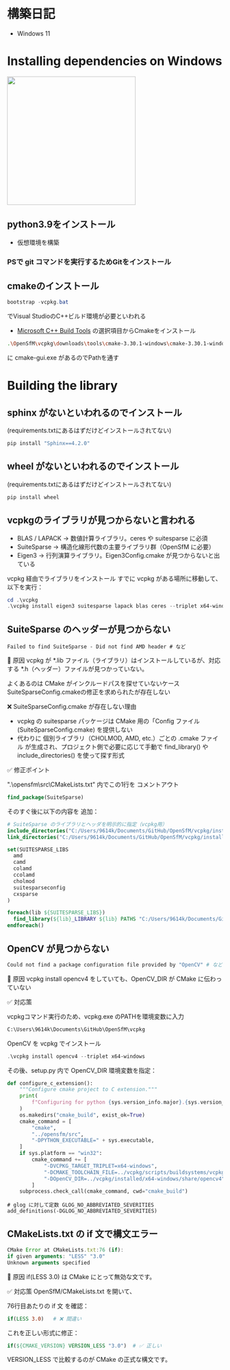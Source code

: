 # 構築日記
- Windows 11
# Installing dependencies on Windows

<img src="./md_image/Installing dependencies on Windows.png" alt="" width="300">


## python3.9をインストール
- 仮想環境を構築
### PSで git コマンドを実行するためGitをインストール

## cmakeのインストール

```powershell
bootstrap -vcpkg.bat
```
でVisual StudioのC++ビルド環境が必要といわれる
- [Microsoft C++ Build Tools](https://visualstudio.microsoft.com/ja/visual-cpp-build-tools/) 
の選択項目からCmakeをインストール

```bash
.\OpenSfM\vcpkg\downloads\tools\cmake-3.30.1-windows\cmake-3.30.1-windows-i386\bin
```
に cmake-gui.exe があるのでPathを通す

# Building the library
## sphinx がないといわれるのでインストール
(requirements.txtにあるはずだけどインストールされてない)
```powershell
pip install "Sphinx==4.2.0"
```

## wheel がないといわれるのでインストール
(requirements.txtにあるはずだけどインストールされてない)
```powershell
pip install wheel
```

## vcpkgのライブラリが見つからないと言われる
- BLAS / LAPACK
    → 数値計算ライブラリ。ceres や suitesparse に必須
- SuiteSparse
    → 構造化線形代数の主要ライブラリ群（OpenSfM に必要）
- Eigen3
    → 行列演算ライブラリ。Eigen3Config.cmake が見つからないと出ている

vcpkg 経由でライブラリをインストール
すでに vcpkg がある場所に移動して、以下を実行：

```powershell
cd .\vcpkg
.\vcpkg install eigen3 suitesparse lapack blas ceres --triplet x64-windows
```


## SuiteSparse のヘッダーが見つからない
```
Failed to find SuiteSparse - Did not find AMD header # など 
```
🔎 原因
vcpkg が *.lib ファイル（ライブラリ）はインストールしているが、対応する *.h（ヘッダー）ファイルが見つかっていない。

よくあるのは CMake がインクルードパスを探せていないケース
SuiteSparseConfig.cmakeの修正を求められたが存在しない

❌ SuiteSparseConfig.cmake が存在しない理由
- vcpkg の suitesparse パッケージは CMake 用の「Config ファイル (SuiteSparseConfig.cmake) を提供しない
- 代わりに 個別ライブラリ（CHOLMOD, AMD, etc.）ごとの .cmake ファイル が生成され、プロジェクト側で必要に応じて手動で find_library() や include_directories() を使って探す形式

✅ 修正ポイント

".\opensfm\src\CMakeLists.txt" 内でこの1行を コメントアウト
```cmake
find_package(SuiteSparse)
```

そのすぐ後に以下の内容を 追加：

```cmake
# SuiteSparse のライブラリとヘッダを明示的に指定（vcpkg用）
include_directories("C:/Users/9614k/Documents/GitHub/OpenSfM/vcpkg/installed/x64-windows/include")
link_directories("C:/Users/9614k/Documents/GitHub/OpenSfM/vcpkg/installed/x64-windows/lib")

set(SUITESPARSE_LIBS
  amd
  camd
  colamd
  ccolamd
  cholmod
  suitesparseconfig
  cxsparse
)

foreach(lib ${SUITESPARSE_LIBS})
  find_library(${lib}_LIBRARY ${lib} PATHS "C:/Users/9614k/Documents/GitHub/OpenSfM/vcpkg/installed/x64-windows/lib")
endforeach()
```

## OpenCV が見つからない
```bash
Could not find a package configuration file provided by "OpenCV" # など
```

🔎 原因
vcpkg install opencv4 をしていても、OpenCV_DIR が CMake に伝わっていない

✅ 対応策

vcpkgコマンド実行のため、vcpkg.exe のPATHを環境変数に入力
```bash
C:\Users\9614k\Documents\GitHub\OpenSfM\vcpkg
```

OpenCV を vcpkg でインストール
```powershell
.\vcpkg install opencv4 --triplet x64-windows
```
その後、setup.py 内で OpenCV_DIR 環境変数を指定：

```python
def configure_c_extension():
    """Configure cmake project to C extension."""
    print(
        f"Configuring for python {sys.version_info.major}.{sys.version_info.minor}..."
    )
    os.makedirs("cmake_build", exist_ok=True)
    cmake_command = [
        "cmake",
        "../opensfm/src",
        "-DPYTHON_EXECUTABLE=" + sys.executable,
    ]
    if sys.platform == "win32":
        cmake_command += [
            "-DVCPKG_TARGET_TRIPLET=x64-windows",
            "-DCMAKE_TOOLCHAIN_FILE=../vcpkg/scripts/buildsystems/vcpkg.cmake",
            "-DOpenCV_DIR=../vcpkg/installed/x64-windows/share/opencv4", # OpenCVConfig.cmake へのファイルパスを追加
        ]
    subprocess.check_call(cmake_command, cwd="cmake_build")
```

```
# glog に対して定数 GLOG_NO_ABBREVIATED_SEVERITIES
add_definitions(-DGLOG_NO_ABBREVIATED_SEVERITIES)
```


## CMakeLists.txt の if 文で構文エラー
```javascript
CMake Error at CMakeLists.txt:76 (if):
if given arguments: "LESS" "3.0"
Unknown arguments specified
```
🔎 原因
if(LESS 3.0) は CMake にとって無効な文です。

✅ 対応策
OpenSfM/CMakeLists.txt を開いて、

76行目あたりの if 文 を確認：

```cmake
if(LESS 3.0)   # ❌ 間違い
```
これを正しい形式に修正：

```cmake
if(${CMAKE_VERSION} VERSION_LESS "3.0")  # ✅ 正しい
```
VERSION_LESS で比較するのが CMake の正式な構文です。
